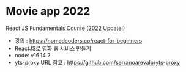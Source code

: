 # Movie app 2022

React JS Fundamentals Course (2022 Update!)

- 강의 : https://nomadcoders.co/react-for-beginners
- ReactJS로 영화 웹 서비스 만들기
- node: v16.14.2
- yts-proxy URL 참고 : https://github.com/serranoarevalo/yts-proxy
